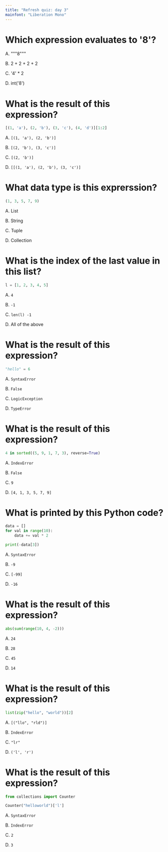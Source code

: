 ```yaml
---
title: "Refresh quiz: day 3"
mainfont: "Liberation Mono"
---
```


# Which expression evaluates to '8'?

A.  """8"""

B.  2 + 2 + 2 + 2

C.  '4' * 2

D.  int('8')

# What is the result of this expression?

```python
[(1, 'a'), (2, 'b'), (3, 'c'), (4, 'd')][1:2]
```

A.  `[(1, 'a'), (2, 'b')]`

B.  `[(2, 'b'), (3, 'c')]`

C.  `[(2, 'b')]`

D.  `[[(1, 'a'), (2, 'b'), (3, 'c')]`


# What data type is this exprerssion?

```python
(1, 3, 5, 7, 9)
```

A.  List

B.  String

C.  Tuple

D.  Collection


# What is the index of the last value in this list?

```python
l = [1, 2, 3, 4, 5]
```

A.  `4`

B.  `-1`

C.  `len(l) -1`

D.  All of the above


# What is the result of this expression?

```python
"hello" = 6
```

A.  `SyntaxError`

B.  `False`

C.  `LogicException`

D.  `TypeError`

# What is the result of this expression?

```python
4 in sorted((5, 9, 1, 7, 3), reverse=True)
```

A.  `IndexError`

B.  `False`

C.  `9`

D.  `[4, 1, 3, 5, 7, 9]`


# What is printed by this Python code?

```python
data = []
for val in range(10):
    data += val * 2

print(-data[3])
```

A.  `SyntaxError`

B.  `-9`

C.  `[-99]`

D.  `-16`


# What is the result of this expression?

```python
abs(sum(range(10, 4, -2)))
```

A.  `24`

B.  `28`

C.  `45`

D.  `14`


# What is the result of this expression?

```python
list(zip("hello", "world"))[2]
```

A.  `[("llo", "rld")]`

B.  `IndexError`

C.  `"lr"`

D.  `('l', 'r')`

# What is the result of this expression?


```python
from collections import Counter

Counter("helloworld")['l']
```

A.  `SyntaxError`

B.  `IndexError`

C.  `2`

D.  `3`
